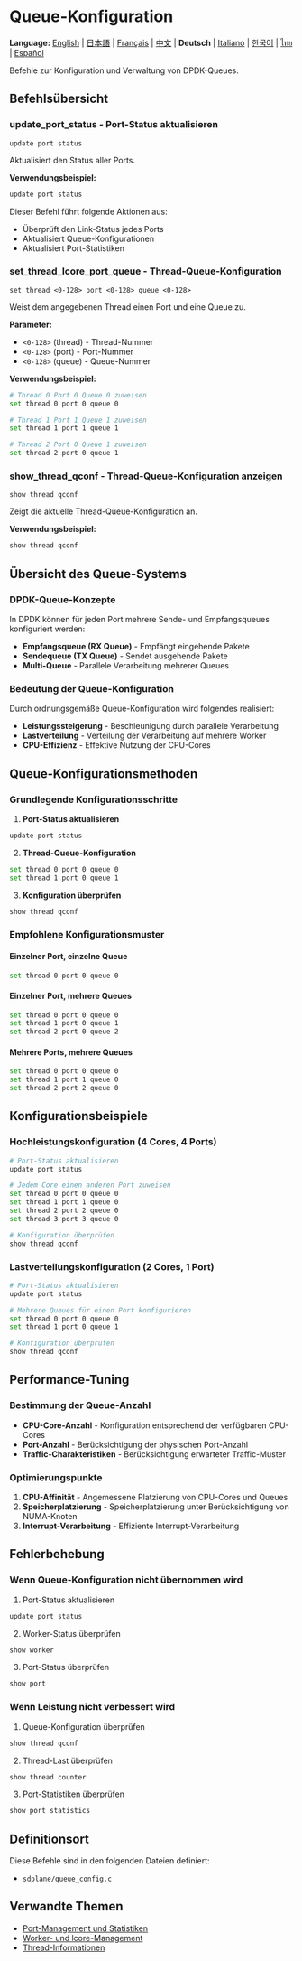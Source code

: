# Queue-Konfiguration

**Language:** [English](../en/queue-configuration.md) | [日本語](../ja/queue-configuration.md) | [Français](../fr/queue-configuration.md) | [中文](../zh/queue-configuration.md) | **Deutsch** | [Italiano](../it/queue-configuration.md) | [한국어](../ko/queue-configuration.md) | [ไทย](../th/queue-configuration.md) | [Español](../es/queue-configuration.md)

Befehle zur Konfiguration und Verwaltung von DPDK-Queues.

## Befehlsübersicht

### update_port_status - Port-Status aktualisieren
```
update port status
```

Aktualisiert den Status aller Ports.

**Verwendungsbeispiel:**
```bash
update port status
```

Dieser Befehl führt folgende Aktionen aus:
- Überprüft den Link-Status jedes Ports
- Aktualisiert Queue-Konfigurationen
- Aktualisiert Port-Statistiken

### set_thread_lcore_port_queue - Thread-Queue-Konfiguration
```
set thread <0-128> port <0-128> queue <0-128>
```

Weist dem angegebenen Thread einen Port und eine Queue zu.

**Parameter:**
- `<0-128>` (thread) - Thread-Nummer
- `<0-128>` (port) - Port-Nummer
- `<0-128>` (queue) - Queue-Nummer

**Verwendungsbeispiel:**
```bash
# Thread 0 Port 0 Queue 0 zuweisen
set thread 0 port 0 queue 0

# Thread 1 Port 1 Queue 1 zuweisen
set thread 1 port 1 queue 1

# Thread 2 Port 0 Queue 1 zuweisen
set thread 2 port 0 queue 1
```

### show_thread_qconf - Thread-Queue-Konfiguration anzeigen
```
show thread qconf
```

Zeigt die aktuelle Thread-Queue-Konfiguration an.

**Verwendungsbeispiel:**
```bash
show thread qconf
```

## Übersicht des Queue-Systems

### DPDK-Queue-Konzepte
In DPDK können für jeden Port mehrere Sende- und Empfangsqueues konfiguriert werden:

- **Empfangsqueue (RX Queue)** - Empfängt eingehende Pakete
- **Sendequeue (TX Queue)** - Sendet ausgehende Pakete
- **Multi-Queue** - Parallele Verarbeitung mehrerer Queues

### Bedeutung der Queue-Konfiguration
Durch ordnungsgemäße Queue-Konfiguration wird folgendes realisiert:
- **Leistungssteigerung** - Beschleunigung durch parallele Verarbeitung
- **Lastverteilung** - Verteilung der Verarbeitung auf mehrere Worker
- **CPU-Effizienz** - Effektive Nutzung der CPU-Cores

## Queue-Konfigurationsmethoden

### Grundlegende Konfigurationsschritte
1. **Port-Status aktualisieren**
```bash
update port status
```

2. **Thread-Queue-Konfiguration**
```bash
set thread 0 port 0 queue 0
set thread 1 port 0 queue 1
```

3. **Konfiguration überprüfen**
```bash
show thread qconf
```

### Empfohlene Konfigurationsmuster

#### Einzelner Port, einzelne Queue
```bash
set thread 0 port 0 queue 0
```

#### Einzelner Port, mehrere Queues
```bash
set thread 0 port 0 queue 0
set thread 1 port 0 queue 1
set thread 2 port 0 queue 2
```

#### Mehrere Ports, mehrere Queues
```bash
set thread 0 port 0 queue 0
set thread 1 port 1 queue 0
set thread 2 port 2 queue 0
```

## Konfigurationsbeispiele

### Hochleistungskonfiguration (4 Cores, 4 Ports)
```bash
# Port-Status aktualisieren
update port status

# Jedem Core einen anderen Port zuweisen
set thread 0 port 0 queue 0
set thread 1 port 1 queue 0
set thread 2 port 2 queue 0
set thread 3 port 3 queue 0

# Konfiguration überprüfen
show thread qconf
```

### Lastverteilungskonfiguration (2 Cores, 1 Port)
```bash
# Port-Status aktualisieren
update port status

# Mehrere Queues für einen Port konfigurieren
set thread 0 port 0 queue 0
set thread 1 port 0 queue 1

# Konfiguration überprüfen
show thread qconf
```

## Performance-Tuning

### Bestimmung der Queue-Anzahl
- **CPU-Core-Anzahl** - Konfiguration entsprechend der verfügbaren CPU-Cores
- **Port-Anzahl** - Berücksichtigung der physischen Port-Anzahl
- **Traffic-Charakteristiken** - Berücksichtigung erwarteter Traffic-Muster

### Optimierungspunkte
1. **CPU-Affinität** - Angemessene Platzierung von CPU-Cores und Queues
2. **Speicherplatzierung** - Speicherplatzierung unter Berücksichtigung von NUMA-Knoten
3. **Interrupt-Verarbeitung** - Effiziente Interrupt-Verarbeitung

## Fehlerbehebung

### Wenn Queue-Konfiguration nicht übernommen wird
1. Port-Status aktualisieren
```bash
update port status
```

2. Worker-Status überprüfen
```bash
show worker
```

3. Port-Status überprüfen
```bash
show port
```

### Wenn Leistung nicht verbessert wird
1. Queue-Konfiguration überprüfen
```bash
show thread qconf
```

2. Thread-Last überprüfen
```bash
show thread counter
```

3. Port-Statistiken überprüfen
```bash
show port statistics
```

## Definitionsort

Diese Befehle sind in den folgenden Dateien definiert:
- `sdplane/queue_config.c`

## Verwandte Themen

- [Port-Management und Statistiken](port-management.md)
- [Worker- und lcore-Management](worker-lcore-thread-management.md)
- [Thread-Informationen](worker-lcore-thread-management.md)